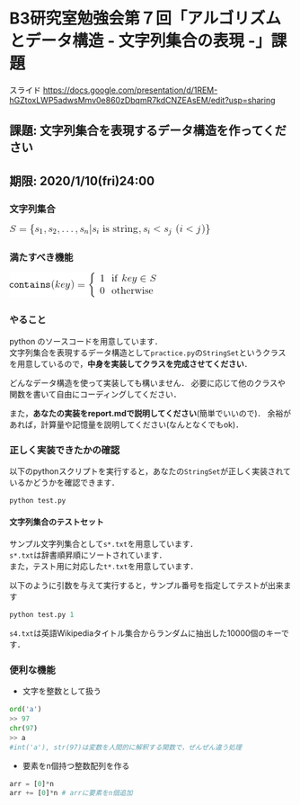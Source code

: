 # B3研究室勉強会第７回「アルゴリズムとデータ構造 - 文字列集合の表現 -」課題

スライド
https://docs.google.com/presentation/d/1REM-hGZtoxLWP5adwsMmv0e860zDbqmR7kdCNZEAsEM/edit?usp=sharing

## 課題: 文字列集合を表現するデータ構造を作ってください
## 期限: 2020/1/10(fri)24:00
### 文字列集合
![S={s_1, s_2, ..., s_n} | s_i is string](img1.gif)

### 満たすべき機能
![contains(key) = ...](img2.gif)

### やること
python のソースコードを用意しています．<br>
文字列集合を表現するデータ構造として`practice.py`の`StringSet`というクラスを用意しているので，**中身を実装してクラスを完成させてください**．

どんなデータ構造を使って実装しても構いません．
必要に応じて他のクラスや関数を書いて自由にコーディングしてください．

また，**あなたの実装をreport.mdで説明してください**(簡単でいいので)．
余裕があれば，計算量や記憶量を説明してください(なんとなくでもok)．

### 正しく実装できたかの確認
以下のpythonスクリプトを実行すると，あなたの`StringSet`が正しく実装されているかどうかを確認できます．
```python
python test.py
```

#### 文字列集合のテストセット
サンプル文字列集合として`s*.txt`を用意しています．<br>
`s*.txt`は辞書順昇順にソートされています．<br>
また，テスト用に対応した`t*.txt`を用意しています．<br>

以下のように引数を与えて実行すると，サンプル番号を指定してテストが出来ます
```python
python test.py 1
```

`s4.txt`は英語Wikipediaタイトル集合からランダムに抽出した10000個のキーです．


### 便利な機能
- 文字を整数として扱う
```python
ord('a')
>> 97
chr(97)
>> a
#int('a'), str(97)は変数を人間的に解釈する関数で，ぜんぜん違う処理
```
- 要素をn個持つ整数配列を作る
```python
arr = [0]*n
arr += [0]*n # arrに要素をn個追加
```

